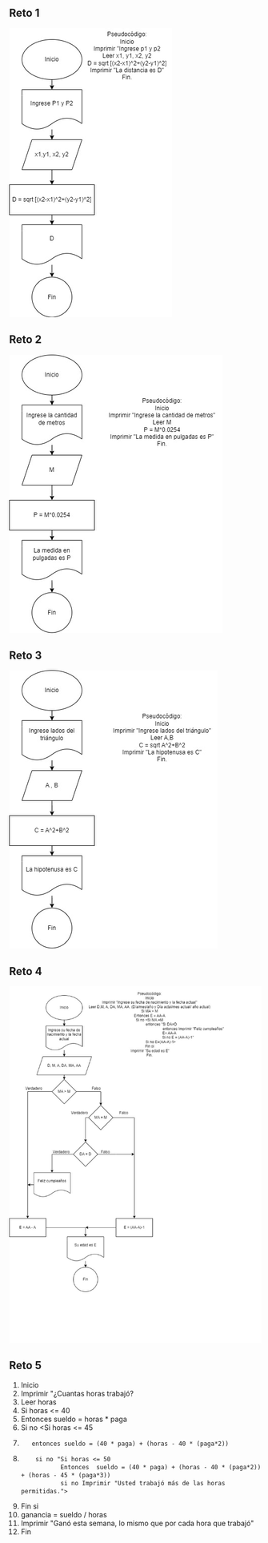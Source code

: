 ## Reto 1
![reto1](/Imagenes/Reto1.jpg)
## Reto 2 
![Reto2](/Imagenes/Reto2.jpg)
## Reto 3 
![Reto3](/Imagenes/Reto3.jpg)
## Reto 4
![Reto4](/Imagenes/Reto4.jpg)
## Reto 5
1. Inicio 
2. Imprimir "¿Cuantas horas trabajó?
3. Leer horas
4. Si horas <= 40 
5. Entonces sueldo = horas * paga
6. Si no <Si horas <= 45
7.        entonces sueldo = (40 * paga) + (horas - 40 * (paga*2))
8.         si no "Si horas <= 50 
                  Entonces  sueldo = (40 * paga) + (horas - 40 * (paga*2)) + (horas - 45 * (paga*3))
                  si no Imprimir "Usted trabajó más de las horas permitidas.">
9.  Fin si
10. ganancia = sueldo / horas
11. Imprimir "Ganó <sueldo> esta semana, lo mismo que <ganancia> por cada hora que trabajó"
12. Fin
